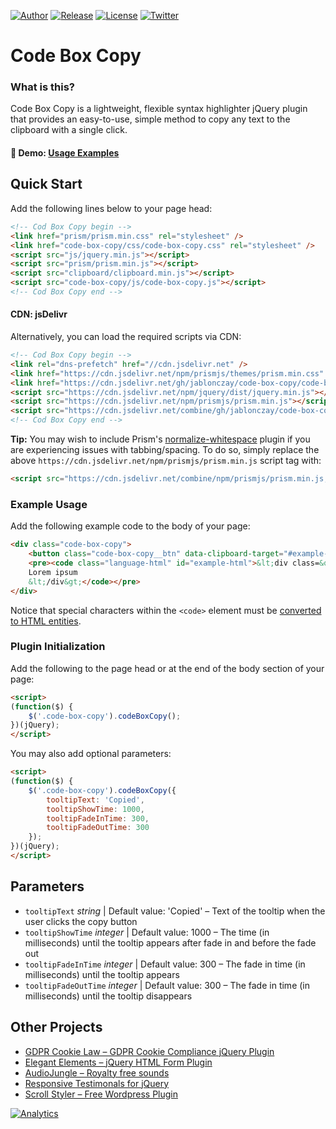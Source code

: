 [![Author](https://img.shields.io/badge/author-S%C3%A1ndor%20Jablonczay-lightgrey.svg?colorB=9900cc )](https://jablonczay.com/)
[![Release](https://img.shields.io/github/release/jablonczay/code-box-copy.svg)](https://github.com/jablonczay/code-box-copy/releases)
[![License](https://img.shields.io/badge/license-MIT-yellow.svg)](https://raw.githubusercontent.com/jablonczay/code-box-copy/master/LICENSE)
[![Twitter](https://img.shields.io/twitter/url/https/github.com/jablonczay/code-box-copy.svg?style=social)](https://twitter.com/jablonczay)

# Code Box Copy

### What is this?

Code Box Copy is a lightweight, flexible syntax highlighter jQuery plugin that provides an easy-to-use, simple method to copy any text to the clipboard with a single click.

#### :link: Demo: [Usage Examples](https://rawcdn.githack.com/jablonczay/code-box-copy/master/index.html)

## Quick Start

Add the following lines below to your page head:

```html
<!-- Cod Box Copy begin -->
<link href="prism/prism.min.css" rel="stylesheet" />
<link href="code-box-copy/css/code-box-copy.css" rel="stylesheet" />
<script src="js/jquery.min.js"></script>
<script src="prism/prism.min.js"></script>
<script src="clipboard/clipboard.min.js"></script>
<script src="code-box-copy/js/code-box-copy.js"></script>
<!-- Cod Box Copy end -->
```

#### CDN: jsDelivr

Alternatively, you can load the required scripts via CDN:

```html
<!-- Cod Box Copy begin -->
<link rel="dns-prefetch" href="//cdn.jsdelivr.net" />
<link href="https://cdn.jsdelivr.net/npm/prismjs/themes/prism.min.css" rel="stylesheet" />
<link href="https://cdn.jsdelivr.net/gh/jablonczay/code-box-copy/code-box-copy/css/code-box-copy.min.css" rel="stylesheet" />
<script src="https://cdn.jsdelivr.net/npm/jquery/dist/jquery.min.js"></script>
<script src="https://cdn.jsdelivr.net/npm/prismjs/prism.min.js"></script>
<script src="https://cdn.jsdelivr.net/combine/gh/jablonczay/code-box-copy/clipboard/clipboard.min.js,gh/jablonczay/code-box-copy/code-box-copy/js/code-box-copy.min.js"></script>
<!-- Cod Box Copy end -->
```

**Tip:** You may wish to include Prism's [normalize-whitespace](https://prismjs.com/plugins/normalize-whitespace/) plugin if you are experiencing issues with tabbing/spacing. To do so, simply replace the above `https://cdn.jsdelivr.net/npm/prismjs/prism.min.js` script tag with:

```html
<script src="https://cdn.jsdelivr.net/combine/npm/prismjs/prism.min.js,npm/prismjs/plugins/normalize-whitespace/prism-normalize-whitespace.min.js"></script>
```

### Example Usage

Add the following example code to the body of your page:

```html
<div class="code-box-copy">
    <button class="code-box-copy__btn" data-clipboard-target="#example-html" title="Copy"></button>
    <pre><code class="language-html" id="example-html">&lt;div class=&quot;example&quot;&gt;
    Lorem ipsum
	&lt;/div&gt;</code></pre>
</div>
```

Notice that special characters within the `<code>` element must be [converted to HTML entities](https://www.online-toolz.com/tools/text-html-entities-convertor.php).

### Plugin Initialization

Add the following to the page head or at the end of the body section of your page:

```html
<script>
(function($) {
    $('.code-box-copy').codeBoxCopy();
})(jQuery);
</script>
```

You may also add optional parameters:

```html
<script>
(function($) {
    $('.code-box-copy').codeBoxCopy({
        tooltipText: 'Copied',
        tooltipShowTime: 1000,
        tooltipFadeInTime: 300,
        tooltipFadeOutTime: 300
    });
})(jQuery);
</script>
```

## Parameters

- `tooltipText` _string_ | Default value: 'Copied' – Text of the tooltip when the user clicks the copy button
- `tooltipShowTime` _integer_ | Default value: 1000 – The time (in milliseconds) until the tooltip appears after fade in and before the fade out
- `tooltipFadeInTime` _integer_ | Default value: 300 – The fade in time (in milliseconds) until the tooltip appears
- `tooltipFadeOutTime` _integer_ | Default value: 300 – The fade in time (in milliseconds) until the tooltip disappears

## Other Projects

- [GDPR Cookie Law – GDPR Cookie Compliance jQuery Plugin](https://codecanyon.net/item/gdpr-cookie-law/22061612?ref=jablonczay)
- [Elegant Elements – jQuery HTML Form Plugin](https://codecanyon.net/item/jquery-forms-elegant-elements/18656657?ref=jablonczay)
- [AudioJungle – Royalty free sounds](https://audiojungle.net/user/jablonczay/portfolio)
- [Responsive Testimonals for jQuery](https://github.com/jablonczay/responsive-testimonals-for-jquery/)
- [Scroll Styler – Free Wordpress Plugin](https://wordpress.org/plugins/scroll-styler/)

[![Analytics](https://ga-beacon.appspot.com/UA-86958415-1/jablonczay/code-box-copy?flat)](https://ga-beacon.appspot.com/)

